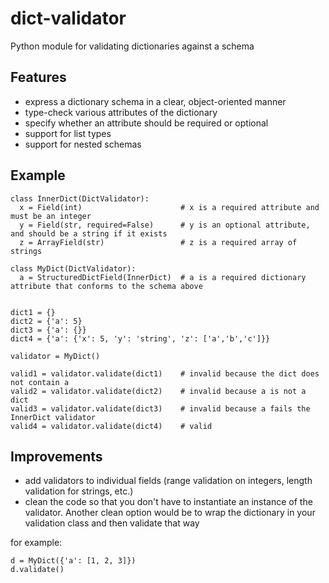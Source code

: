 dict-validator
==============

Python module for validating dictionaries against a schema

Features
---

* express a dictionary schema in a clear, object-oriented manner
* type-check various attributes of the dictionary
* specify whether an attribute should be required or optional
* support for list types
* support for nested schemas

Example
---

```
class InnerDict(DictValidator):
  x = Field(int)                      # x is a required attribute and must be an integer
  y = Field(str, required=False)      # y is an optional attribute, and should be a string if it exists
  z = ArrayField(str)                 # z is a required array of strings
  
class MyDict(DictValidator):
  a = StructuredDictField(InnerDict)  # a is a required dictionary attribute that conforms to the schema above


dict1 = {}
dict2 = {'a': 5}
dict3 = {'a': {}}
dict4 = {'a': {'x': 5, 'y': 'string', 'z': ['a','b','c']}}

validator = MyDict()

valid1 = validator.validate(dict1)    # invalid because the dict does not contain a
valid2 = validator.validate(dict2)    # invalid because a is not a dict
valid3 = validator.validate(dict3)    # invalid because a fails the InnerDict validator
valid4 = validator.validate(dict4)    # valid
```

Improvements
---

* add validators to individual fields (range validation on integers, length validation for strings, etc.)
* clean the code so that you don't have to instantiate an instance of the validator.  Another clean option would be to wrap the dictionary in your validation class and then validate that way

for example:
```
d = MyDict({'a': [1, 2, 3]})
d.validate()
```

